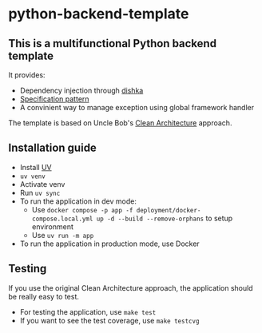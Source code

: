 # python-backend-template

## This is a multifunctional Python backend template

It provides:

- Dependency injection through [dishka](https://github.com/reagento/dishka)
- [Specification pattern](https://en.wikipedia.org/wiki/Specification_pattern)
- A convinient way to manage exception using global framework handler

The template is based on Uncle Bob's [Clean Architecture](https://blog.cleancoder.com/uncle-bob/2012/08/13/the-clean-architecture.html) approach.

## Installation guide

- Install [UV](https://docs.astral.sh/uv/)
- `uv venv`
- Activate venv
- Run `uv sync`
- To run the application in dev mode:
  - Use `docker compose -p app -f deployment/docker-compose.local.yml up -d --build --remove-orphans` to setup environment
  - Use `uv run -m app`
- To run the application in production mode, use Docker

## Testing

If you use the original Clean Architecture approach, the application should be really easy to test.

- For testing the application, use `make test`
- If you want to see the test coverage, use `make testcvg`
